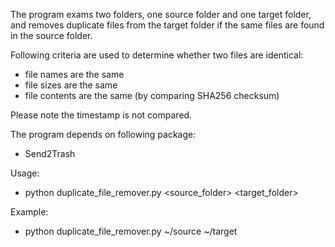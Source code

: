 The program exams two folders, one source folder and one target folder, and removes duplicate files from the target folder if the same files are found in the source folder.

Following criteria are used to determine whether two files are identical:

- file names are the same
- file sizes are the same
- file contents are the same (by comparing SHA256 checksum)

Please note the timestamp is not compared.

The program depends on following package:
- Send2Trash

Usage:
- python duplicate_file_remover.py <source_folder> <target_folder>

Example:
- python duplicate_file_remover.py ~/source ~/target
